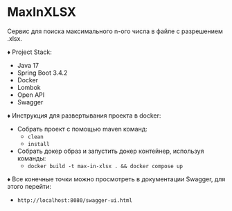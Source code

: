 # MaxInXLSX
Сервис для поиска максимального n-ого числа в файле с разрешением .xlsx.

♦ Project Stack:
* Java 17
* Spring Boot 3.4.2
* Docker
* Lombok
* Open API
* Swagger

♦ Инструкция для развертывания проекта в docker:
* Собрать проект с помощью maven команд:
    * `clean`
    * `install`
* Собрать докер образ и запустить докер контейнер, используя команды:
    * `docker build -t max-in-xlsx . && docker compose up`

♦ Все конечные точки можно просмотреть в документации Swagger, для этого перейти:
* `http://localhost:8080/swagger-ui.html`